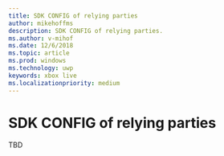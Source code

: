 ```yaml
---
title: SDK CONFIG of relying parties
author: mikehoffms
description: SDK CONFIG of relying parties.
ms.author: v-mihof
ms.date: 12/6/2018
ms.topic: article
ms.prod: windows
ms.technology: uwp
keywords: xbox live
ms.localizationpriority: medium
---
```


# SDK CONFIG of relying parties

TBD
